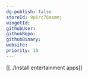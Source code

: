 ```yaml
---
dg-publish: false
storeId: 9p6rc76msmmj
wingetId: 
githubUser: 
githubRepo: 
githubBinary: 
website: 
priority: 10
---
```


[[../Install entertainment apps]]